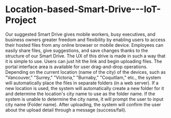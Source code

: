 # Location-based-Smart-Drive---IoT-Project


Our suggested Smart Drive gives mobile workers, busy executives, and business owners greater freedom and flexibility by enabling users to access their hosted files from any online browser or mobile device. Employees can easily share files, give suggestions, and save changes thanks to the structure of our Smart Drive. The UX of this drive is made in such a way that it is simple to use. Users can just hit the link and begin uploading files. The portal interface area is available for user drag-and-drop operations. Depending on the current location (name of the city) of the devices, such as "Vancouver," "Surrey," "Victoria," "Burnaby," "Coquitlam," etc., the system will automatically place the files in separate folders (in a web server). If a new location is used, the system will automatically create a new folder for it and determine the location's city name to use as the folder name. If the system is unable to determine the city name, it will prompt the user to input city name (Folder name). After uploading, the system will confirm the user about the upload detail through a message (success/fail).
